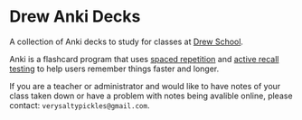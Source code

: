 # Drew Anki Decks
A collection of Anki decks to study for classes at [Drew School](https://www.drewschool.org/).

Anki is a flashcard program that uses [spaced repetition](https://en.wikipedia.org/wiki/Spaced_repetition) and [active recall testing](https://en.wikipedia.org/wiki/Recall_test) to help users remember things faster and longer.

If you are a teacher or administrator and would like to have notes of your class taken down or have a problem with notes being avalible online, please contact: `verysaltypickles@gmail.com`.
